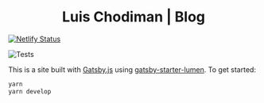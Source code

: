 <h1 align="center">
    Luis Chodiman | Blog
</h1>

[![Netlify Status](https://api.netlify.com/api/v1/badges/fca8b67b-997e-4361-b134-1260aa17e410/deploy-status)](https://app.netlify.com/sites/gracious-booth-453562/deploys)

![Tests](https://github.com/lechodiman/luischodiman.me/workflows/Tests/badge.svg)

This is a site built with [Gatsby.js](https://www.gatsbyjs.org/) using [gatsby-starter-lumen](https://github.com/alxshelepenok/gatsby-starter-lumen). To get started:

```bash
yarn
yarn develop
```
